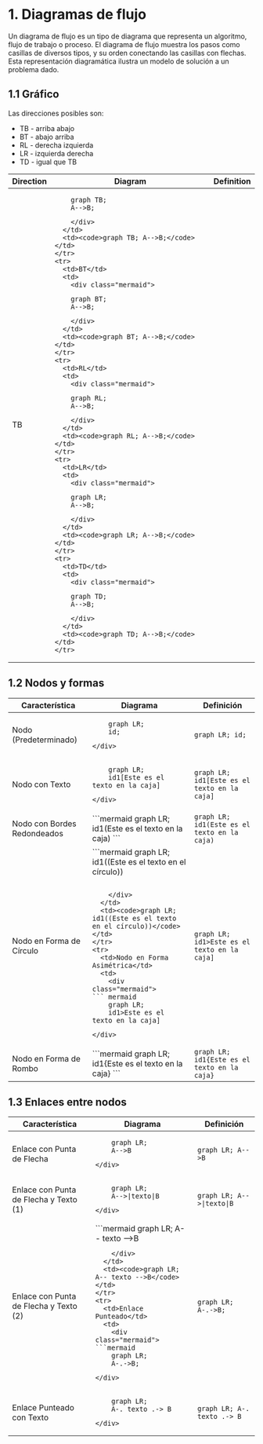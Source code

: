 # 1. Diagramas de flujo

Un diagrama de flujo es un tipo de diagrama que representa un algoritmo, flujo de trabajo o proceso. El diagrama de flujo muestra los pasos como casillas de diversos tipos, y su orden conectando las casillas con flechas. Esta representación diagramática ilustra un modelo de solución a un problema dado.

## 1.1 Gráfico

Las direcciones posibles son:

* TB - arriba abajo
* BT - abajo arriba
* RL - derecha izquierda
* LR - izquierda derecha
* TD - igual que TB

<table>
  <thead>
    <tr>
      <th>Direction</th>
      <th>Diagram</th>
      <th>Definition</th>
    </tr>
  </thead>
  <tbody>
    <tr>
      <td>TB</td>
      <td>
        <div class="mermaid">

``` mermaid
    graph TB;
    A-->B;
```

        </div>
      </td>
      <td><code>graph TB; A-->B;</code></td>
    </tr>
    <tr>
      <td>BT</td>
      <td>
        <div class="mermaid">

```mermaid
    graph BT;
    A-->B;
```

        </div>
      </td>
      <td><code>graph BT; A-->B;</code></td>
    </tr>
    <tr>
      <td>RL</td>
      <td>
        <div class="mermaid">

```mermaid
    graph RL;
    A-->B;
```

        </div>
      </td>
      <td><code>graph RL; A-->B;</code></td>
    </tr>
    <tr>
      <td>LR</td>
      <td>
        <div class="mermaid">

```mermaid
    graph LR;
    A-->B;
```

        </div>
      </td>
      <td><code>graph LR; A-->B;</code></td>
    </tr>
    <tr>
      <td>TD</td>
      <td>
        <div class="mermaid">

```mermaid
    graph TD;
    A-->B;
```

        </div>
      </td>
      <td><code>graph TD; A-->B;</code></td>
    </tr>
  </tbody>
</table>

## 1.2 Nodos y formas

<table>
  <thead>
    <tr>
      <th>Característica</th>
      <th>Diagrama</th>
      <th>Definición</th>
    </tr>
  </thead>
  <tbody>
    <tr>
      <td>Nodo (Predeterminado)</td>
      <td>
        <div class="mermaid">

```mermaid
    graph LR;
    id;
```

    </div>
  </td>
  <td><code>graph LR; id;</code></td>
</tr>
<tr>
  <td>Nodo con Texto</td>
  <td>
    <div class="mermaid">

```mermaid
    graph LR;
    id1[Este es el texto en la caja]
```
    </div>
  </td>
  <td><code>graph LR; id1[Este es el texto en la caja]</code></td>
</tr>
<tr>
  <td>Nodo con Bordes Redondeados</td>
  <td>
    <div class="mermaid">
```mermaid
    graph LR;
    id1(Este es el texto en la caja)
```
    </div>
  </td>
  <td><code>graph LR; id1(Este es el texto en la caja)</code></td>
</tr>
<tr>
  <td>Nodo en Forma de Círculo</td>
  <td>
    <div class="mermaid">
```mermaid
    graph LR;
    id1((Este es el texto en el círculo))

```

    </div>
  </td>
  <td><code>graph LR; id1((Este es el texto en el círculo))</code></td>
</tr>
<tr>
  <td>Nodo en Forma Asimétrica</td>
  <td>
    <div class="mermaid">
``` mermaid
    graph LR;
    id1>Este es el texto en la caja]

```
    </div>
  </td>
  <td><code>graph LR; id1>Este es el texto en la caja]</code></td>
</tr>
<tr>
  <td>Nodo en Forma de Rombo</td>
  <td>
    <div class="mermaid">
```mermaid
    graph LR;
    id1{Este es el texto en la caja}
```
    </div>
  </td>
  <td><code>graph LR; id1{Este es el texto en la caja}</code></td>
</tr>
</tbody> </table>

## 1.3 Enlaces entre nodos

<table>
  <thead>
    <tr>
      <th>Característica</th>
      <th>Diagrama</th>
      <th>Definición</th>
    </tr>
  </thead>
  <tbody>
    <tr>
      <td>Enlace con Punta de Flecha</td>
      <td>
        <div class="mermaid">

```mermaid
    graph LR;
    A-->B
```

    </div>
  </td>
  <td><code>graph LR; A-->B</code></td>
</tr>
<tr>
  <td>Enlace con Punta de Flecha y Texto (1)</td>
  <td>
    <div class="mermaid">

```mermaid
    graph LR;
    A-->|texto|B

```
    </div>
  </td>
  <td><code>graph LR; A-->|texto|B</code></td>
</tr>
<tr>
  <td>Enlace con Punta de Flecha y Texto (2)</td>
  <td>
    <div class="mermaid">
```mermaid
    graph LR;
    A-- texto -->B

```
    </div>
  </td>
  <td><code>graph LR; A-- texto -->B</code></td>
</tr>
<tr>
  <td>Enlace Punteado</td>
  <td>
    <div class="mermaid">
```mermaid
    graph LR;
    A-.->B;

```

    </div>
  </td>
  <td><code>graph LR; A-.->B;</code></td>
</tr>
<tr>
  <td>Enlace Punteado con Texto</td>
  <td>
    <div class="mermaid">

```mermaid
    graph LR;
    A-. texto .-> B

```
    </div>
  </td>
  <td><code>graph LR; A-. texto .-> B</code></td>
</tr>

</tbody> </table>